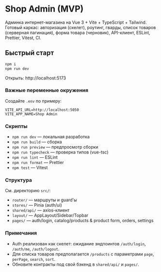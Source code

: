 # Shop Admin (MVP)

Админка интернет-магазина на Vue 3 + Vite + TypeScript + Tailwind.
Готовый каркас: авторизация (скелет), роутинг, гварды, список товаров (серверная пагинация),
форма товара (черновик), API-клиент, ESLint, Prettier, Vitest, CI.

## Быстрый старт

```bash
npm i
npm run dev
```

Открыть: http://localhost:5173

### Важные переменные окружения
Создайте `.env` по примеру:
```
VITE_API_URL=http://localhost:5050
VITE_APP_NAME=Shop Admin
```

### Скрипты
- `npm run dev` — локальная разработка
- `npm run build` — сборка
- `npm run preview` — предпросмотр сборки
- `npm run typecheck` — проверка типов (vue-tsc)
- `npm run lint` — ESLint
- `npm run format` — Prettier
- `npm test` — Vitest

### Структура
См. директорию `src/`:
- `router/` — маршруты и guard'ы
- `stores/` — Pinia (auth/ui)
- `shared/api/` — axios-клиент
- `layout/` — AppLayout/Sidebar/Topbar
- `pages/` — auth/login, catalog/products & product form, orders, settings

### Примечания
- Auth реализован как скелет: ожидание эндпоинтов `/auth/login`, `/auth/me`, `/auth/logout`.
- Для списка товаров предполагается `/products` с параметрами `page`, `perPage`, `search`, `sort`.
- Обновите контракты под свой бэкенд в `shared/api/` и `pages/`.
